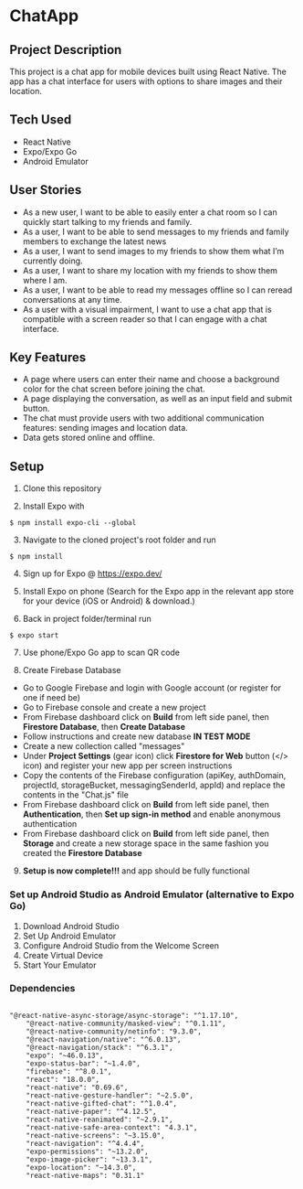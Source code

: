 # **ChatApp**

## **Project Description**

This project is a chat app for mobile devices built using React Native. The app has a chat interface for users with options to share images and their location.

## Tech Used

- React Native
- Expo/Expo Go
- Android Emulator

## User Stories

- As a new user, I want to be able to easily enter a chat room so I can quickly start talking to my
  friends and family.
- As a user, I want to be able to send messages to my friends and family members to exchange
  the latest news
- As a user, I want to send images to my friends to show them what I’m currently doing.
- As a user, I want to share my location with my friends to show them where I am.
- As a user, I want to be able to read my messages offline so I can reread conversations at any
  time.
- As a user with a visual impairment, I want to use a chat app that is compatible with a screen
  reader so that I can engage with a chat interface.

## Key Features

- A page where users can enter their name and choose a background color for the chat screen
  before joining the chat.
- A page displaying the conversation, as well as an input field and submit button.
- The chat must provide users with two additional communication features: sending images
  and location data.
- Data gets stored online and offline.

## Setup

1. Clone this repository

2. Install Expo with

```
$ npm install expo-cli --global
```

3. Navigate to the cloned project's root folder and run

```
$ npm install
```

4. Sign up for Expo @ https://expo.dev/

5. Install Expo on phone (Search for the Expo app in the relevant app store for your device (iOS or Android) & download.)

6. Back in project folder/terminal run

```
$ expo start
```

7. Use phone/Expo Go app to scan QR code

8. Create Firebase Database

- Go to Google Firebase and login with Google account (or register for one if need be)
- Go to Firebase console and create a new project
- From Firebase dashboard click on **Build** from left side panel, then **Firestore Database**, then **Create Database**
- Follow instructions and create new database **IN TEST MODE**
- Create a new collection called "messages"
- Under **Project Settings** (gear icon) click **Firestore for Web** button (</> icon) and register your new app per screen instructions
- Copy the contents of the Firebase configuration (apiKey, authDomain, projectId, storageBucket, messagingSenderId, appId) and replace the contents in the "Chat.js" file
- From Firebase dashboard click on **Build** from left side panel, then **Authentication**, then **Set up sign-in method** and enable anonymous authentication
- From Firebase dashboard click on **Build** from left side panel, then **Storage** and create a new storage space in the same fashion you created the **Firestore Database**

9. **Setup is now complete!!!** and app should be fully functional

### Set up Android Studio as Android Emulator (alternative to Expo Go)

1. Download Android Studio
2. Set Up Android Emulator
3. Configure Android Studio from the Welcome Screen
4. Create Virtual Device
5. Start Your Emulator

### Dependencies

```

"@react-native-async-storage/async-storage": "^1.17.10",
    "@react-native-community/masked-view": "^0.1.11",
    "@react-native-community/netinfo": "9.3.0",
    "@react-navigation/native": "^6.0.13",
    "@react-navigation/stack": "^6.3.1",
    "expo": "~46.0.13",
    "expo-status-bar": "~1.4.0",
    "firebase": "^8.0.1",
    "react": "18.0.0",
    "react-native": "0.69.6",
    "react-native-gesture-handler": "~2.5.0",
    "react-native-gifted-chat": "^1.0.4",
    "react-native-paper": "^4.12.5",
    "react-native-reanimated": "~2.9.1",
    "react-native-safe-area-context": "4.3.1",
    "react-native-screens": "~3.15.0",
    "react-navigation": "^4.4.4",
    "expo-permissions": "~13.2.0",
    "expo-image-picker": "~13.3.1",
    "expo-location": "~14.3.0",
    "react-native-maps": "0.31.1"
```

